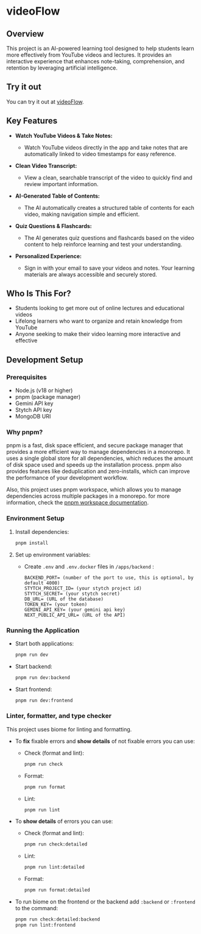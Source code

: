 # videoFlow

## Overview

This project is an AI-powered learning tool designed to help students learn more effectively from YouTube videos and lectures. It provides an interactive experience that enhances note-taking, comprehension, and retention by leveraging artificial intelligence.

## Try it out

You can try it out at [videoFlow](https://videoflow.onrender.com).

## Key Features

- **Watch YouTube Videos & Take Notes:**

  - Watch YouTube videos directly in the app and take notes that are automatically linked to video timestamps for easy reference.

- **Clean Video Transcript:**

  - View a clean, searchable transcript of the video to quickly find and review important information.

- **AI-Generated Table of Contents:**

  - The AI automatically creates a structured table of contents for each video, making navigation simple and efficient.

- **Quiz Questions & Flashcards:**

  - The AI generates quiz questions and flashcards based on the video content to help reinforce learning and test your understanding.

- **Personalized Experience:**
  - Sign in with your email to save your videos and notes. Your learning materials are always accessible and securely stored.

## Who Is This For?

- Students looking to get more out of online lectures and educational videos
- Lifelong learners who want to organize and retain knowledge from YouTube
- Anyone seeking to make their video learning more interactive and effective

## Development Setup

### Prerequisites

- Node.js (v18 or higher)
- pnpm (package manager)
- Gemini API key
- Stytch API key
- MongoDB URI

### Why pnpm?

pnpm is a fast, disk space efficient, and secure package manager that provides a more efficient way to manage dependencies in a monorepo. It uses a single global store for all dependencies, which reduces the amount of disk space used and speeds up the installation process. pnpm also provides features like deduplication and zero-installs, which can improve the performance of your development workflow.

Also, this project uses pnpm workspace, which allows you to manage dependencies across multiple packages in a monorepo. for more information, check the [pnpm workspace documentation](https://pnpm.io/workspaces).

### Environment Setup

1. Install dependencies:

   ```bash
   pnpm install
   ```

2. Set up environment variables:

   - Create `.env` and `.env.docker` files in `/apps/backend` :

     ```
     BACKEND_PORT= (number of the port to use, this is optional, by default 4000)
     STYTCH_PROJECT_ID= (your stytch project id)
     STYTCH_SECRET= (your stytch secret)
     DB_URL= (URL of the database)
     TOKEN_KEY= (your token)
     GEMINI_API_KEY= (your gemini api key)
     NEXT_PUBLIC_API_URL= (URL of the API)
     ```

### Running the Application

- Start both applications:

  ```bash
  pnpm run dev
  ```

- Start backend:

  ```bash
  pnpm run dev:backend
  ```

- Start frontend:

  ```bash
  pnpm run dev:frontend
  ```

### Linter, formatter, and type checker

This project uses biome for linting and formatting.

- To **fix** fixable errors and **show details** of not fixable errors you can use:

  - Check (format and lint):

    ```bash
    pnpm run check
    ```

  - Format:

    ```bash
    pnpm run format
    ```

  - Lint:

    ```bash
    pnpm run lint
    ```

- To **show details** of errors you can use:

  - Check (format and lint):

    ```bash
    pnpm run check:detailed
    ```

  - Lint:

    ```bash
    pnpm run lint:detailed
    ```

  - Format:

    ```bash
    pnpm run format:detailed
    ```

- To run biome on the frontend or the backend add `:backend` or `:frontend` to the command:

  ```bash
  pnpm run check:detailed:backend
  pnpm run lint:frontend
  ```
